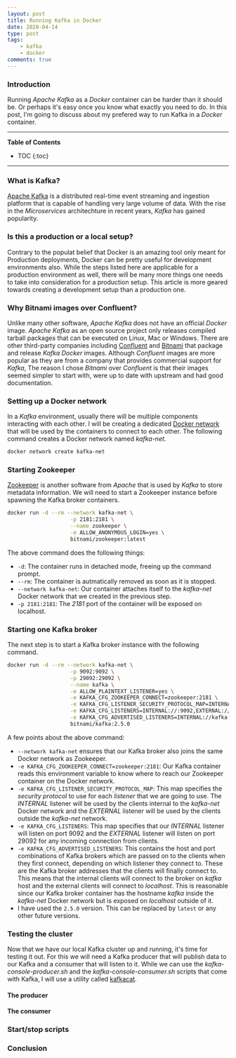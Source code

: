 ```yaml
---
layout: post
title: Running Kafka in Docker
date: 2020-04-14
type: post
tags:
    - kafka
    - docker
comments: true
---
```

### Introduction
Running *Apache Kafka* as a *Docker* container can be harder than it should be.
Or perhaps it's easy once you know what exactly you need to do. In this post,
I'm going to discuss about my prefered way to run Kafka in a *Docker*
container.

---
**Table of Contents**
* TOC
{:toc}
---

### What is Kafka?
[Apache Kafka](https://kafka.apache.org/) is a distributed real-time event
streaming and ingestion platform that is capable of handling very large volume
of data. With the rise in the *Microservices* architechture in recent years,
*Kafka* has gained popularity.

### Is this a production or a local setup?
Contrary to the populat belief that Docker is an amazing tool only meant for
Production deployments, Docker can be pretty useful for development
environments also. While the steps listed here are applicable for a production
environment as well, there will be many more things one needs to take into
consideration for a production setup. This article is more geared towards
creating a development setup than a production one.

### Why Bitnami images over Confluent?
Unlike many other software, *Apache Kafka* does not have an official *Docker*
image. *Apache Kafka* as an open source project only releases compiled tarball
packages that can be executed on Linux, Mac or Windows. There are other
third-party companies including [Confluent](https://www.confluent.io/) and
[Bitnami](https://bitnami.com/) that package and release *Kafka Docker* images.
Although *Confluent* images are more popular as they are from a company that
provides commercial support for *Kafka*, The reason I chose *Bitnami* over
*Confluent* is that their images seemed simpler to start with, were up to date
with upstream and had good documentation.

### Setting up a Docker network
In a *Kafka* environment, usually there will be multiple components interacting
with each other. I will be creating a dedicated
[Docker network](https://docs.docker.com/network/) that will be used by the
containers to connect to each other. The following command creates a Docker
network named *kafka-net*.

```bash
docker network create kafka-net
```

### Starting Zookeeper
[Zookeeper](https://zookeeper.apache.org/) is another software from *Apache*
that is used by *Kafka* to store metadata information. We will need to start
a Zookeeper instance before spawning the Kafka broker containers.

```bash
docker run -d --rm --network kafka-net \
                    -p 2181:2181 \
                    --name zookeeper \
                    -e ALLOW_ANONYMOUS_LOGIN=yes \
                    bitnami/zookeeper:latest
```

The above command does the following things:
- `-d`: The container runs in detached mode, freeing up the command prompt.
- `--rm`: The container is autmatically removed as soon as it is stopped.
- `--network kafka-net`: Our container attaches itself to the *kafka-net*
Docker network that we created in the previous step.
- `-p 2181:2181`: The *2181* port of the container will be exposed on localhost.

### Starting one Kafka broker
The next step is to start a Kafka broker instance with the following command.

```bash
docker run -d --rm --network kafka-net \
					-p 9092:9092 \
					-p 29092:29092 \
					--name kafka \
				    -e ALLOW_PLAINTEXT_LISTENER=yes \
                    -e KAFKA_CFG_ZOOKEEPER_CONNECT=zookeeper:2181 \
                    -e KAFKA_CFG_LISTENER_SECURITY_PROTOCOL_MAP=INTERNAL:PLAINTEXT,EXTERNAL:PLAINTEXT \
                    -e KAFKA_CFG_LISTENERS=INTERNAL://:9092,EXTERNAL://:29092 \
                    -e KAFKA_CFG_ADVERTISED_LISTENERS=INTERNAL://kafka:9092,EXTERNAL://localhost:29092 \
					bitnami/kafka:2.5.0
```
A few points about the above command:
- `--network kafka-net` ensures that our Kafka broker also joins the same
Docker network as Zookeeper.
- `-e KAFKA_CFG_ZOOKEEPER_CONNECT=zookeeper:2181`: Our Kafka container reads
this environment variable to know where to reach our Zookeeper container on the
Docker network.
- `-e KAFKA_CFG_LISTENER_SECURITY_PROTOCOL_MAP`: This map specifies the *security
protocol* to use for each *listener* that we are going to use.
The *INTERNAL* listener will be used by the clients internal to the *kafka-net*
Docker network and the *EXTERNAL* listener will be used by the clients outside
the *kafka-net* network.
- `-e KAFKA_CFG_LISTENERS`: This map specifies that our *INTERNAL* listener
will listen on port 9092 and the *EXTERNAL* listener will listen on port 29092
for any incoming connection from clients.
- `-e KAFKA_CFG_ADVERTISED_LISTENERS`: This contains the host and port
combinations of Kafka brokers which are passed on to the clients when they
first connect, depending on which listener they connect to.
These are the Kafka broker addresses that the clients will finally connect to.
This means that the internal clients will connect to the broker on *kafka* host
and the
external clients will connect to *localhost*. This is reasonable since our 
Kafka broker container has the hostname *kafka* inside the *kafka-net* Docker
network but is exposed on *localhost* outside of it.
- I have used the `2.5.0` version. This can be replaced by `latest` or any other
future versions.

### Testing the cluster
Now that we have our local Kafka cluster up and running, it's time for testing
it out.
For this we will need a Kafka producer that will publish data to our
Kafka and a consumer that will listen to it.
While we can use the *kafka-console-producer.sh* and the
*kafka-console-consumer.sh* scripts that come with Kafka, I will use a utility
called [kafkacat](https://github.com/edenhill/kafkacat).

#### The producer

#### The consumer

### Start/stop scripts

### Conclusion
